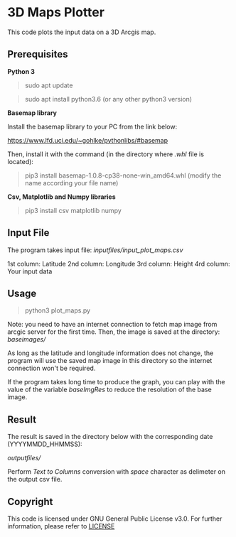 # 3D Maps Plotter

This code plots the input data on a 3D Arcgis map. 

## Prerequisites
**Python 3**
> sudo apt update

> sudo apt install python3.6 (or any other python3 version) 

**Basemap library**

Install the basemap library to your PC from the link below:

https://www.lfd.uci.edu/~gohlke/pythonlibs/#basemap

Then, install it with the command (in the directory where *.whl* file is located): 
> pip3 install basemap-1.0.8-cp38-none-win_amd64.whl (modify the name according your file name)

**Csv, Matplotlib and Numpy libraries**
> pip3 install csv matplotlib numpy

## Input File
The program takes input file: 
*inputfiles/input_plot_maps.csv*

1st column: Latitude
2nd column: Longitude
3rd column: Height
4rd column: Your input data

## Usage
> python3 plot_maps.py

Note: you need to have an internet connection to fetch map image from arcgic server for the first time. Then, the image is saved at the directory: 
*baseimages/*

As long as the latitude and longitude information does not change, the program will use the saved map image in this directory so the internet connection won't be required. 

If the program takes long time to produce the graph, you can play with the value of the variable *baseImgRes* to reduce the resolution of the base image.

## Result
The result is saved in the directory below with the corresponding date (YYYYMMDD_HHMMSS):

*outputfiles/*

Perform *Text to Columns* conversion with *space* character as delimeter on the output csv file. 

## Copyright
This code is licensed under GNU General Public License v3.0. For further information, please refer to [LICENSE](LICENSE)
